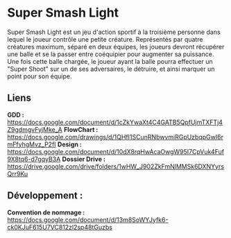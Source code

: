 # Super Smash Light

Super Smash Light est un jeu d'action sportif à la troisième personne dans lequel le joueur contrôle une petite créature.
Représentés par quatre créatures maximum, séparé en deux équipes, les joueurs devront récupérer une balle et se la passer entre coéquipier pour augmenter sa puissance. 
Une fois cette balle chargée, le joueur ayant la balle pourra effectuer un "Super Shoot" sur un de ses adversaires, le détruire, et ainsi marquer un point pour son équipe.


## Liens
**GDD :** https://docs.google.com/document/d/1cZkYwaXt4C4GATB5QpfUjmTXFTj4Z9gdmgvFyjMke_A
**FlowChart :** https://docs.google.com/drawings/d/1QHfI1SCunRNbwvmiRGpUzbqpGwI6rmFfyhgMvz_P2fI
**Design :** https://docs.google.com/document/d/10dX8rqHwAcaOwgW95I7CpVuk4Fuf9X8tq6-d7gqyB3A
**Dossier Drive :** https://drive.google.com/drive/folders/1wHW_J902ZkFmNlMMSk6DXNYyrsQrr9Ku

## Développement :

**Convention de nommage :** https://docs.google.com/document/d/13m8SoWYJyfk6-ck0KJuF615U7VC812zl2sp48tGuzbs
